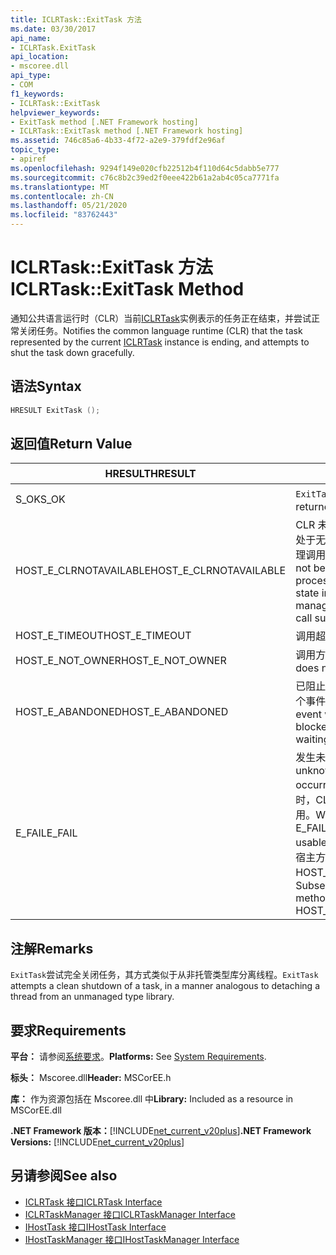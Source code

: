 ```yaml
---
title: ICLRTask::ExitTask 方法
ms.date: 03/30/2017
api_name:
- ICLRTask.ExitTask
api_location:
- mscoree.dll
api_type:
- COM
f1_keywords:
- ICLRTask::ExitTask
helpviewer_keywords:
- ExitTask method [.NET Framework hosting]
- ICLRTask::ExitTask method [.NET Framework hosting]
ms.assetid: 746c85a6-4b33-4f72-a2e9-379fdf2e96af
topic_type:
- apiref
ms.openlocfilehash: 9294f149e020cfb22512b4f110d64c5dabb5e777
ms.sourcegitcommit: c76c8b2c39ed2f0eee422b61a2ab4c05ca7771fa
ms.translationtype: MT
ms.contentlocale: zh-CN
ms.lasthandoff: 05/21/2020
ms.locfileid: "83762443"
---
```

# <a name="iclrtaskexittask-method"></a><span data-ttu-id="ee38e-102">ICLRTask::ExitTask 方法</span><span class="sxs-lookup"><span data-stu-id="ee38e-102">ICLRTask::ExitTask Method</span></span>
<span data-ttu-id="ee38e-103">通知公共语言运行时（CLR）当前[ICLRTask](iclrtask-interface.md)实例表示的任务正在结束，并尝试正常关闭任务。</span><span class="sxs-lookup"><span data-stu-id="ee38e-103">Notifies the common language runtime (CLR) that the task represented by the current [ICLRTask](iclrtask-interface.md) instance is ending, and attempts to shut the task down gracefully.</span></span>  
  
## <a name="syntax"></a><span data-ttu-id="ee38e-104">语法</span><span class="sxs-lookup"><span data-stu-id="ee38e-104">Syntax</span></span>  
  
```cpp  
HRESULT ExitTask ();  
```  
  
## <a name="return-value"></a><span data-ttu-id="ee38e-105">返回值</span><span class="sxs-lookup"><span data-stu-id="ee38e-105">Return Value</span></span>  
  
|<span data-ttu-id="ee38e-106">HRESULT</span><span class="sxs-lookup"><span data-stu-id="ee38e-106">HRESULT</span></span>|<span data-ttu-id="ee38e-107">说明</span><span class="sxs-lookup"><span data-stu-id="ee38e-107">Description</span></span>|  
|-------------|-----------------|  
|<span data-ttu-id="ee38e-108">S_OK</span><span class="sxs-lookup"><span data-stu-id="ee38e-108">S_OK</span></span>|<span data-ttu-id="ee38e-109">`ExitTask`已成功返回。</span><span class="sxs-lookup"><span data-stu-id="ee38e-109">`ExitTask` returned successfully.</span></span>|  
|<span data-ttu-id="ee38e-110">HOST_E_CLRNOTAVAILABLE</span><span class="sxs-lookup"><span data-stu-id="ee38e-110">HOST_E_CLRNOTAVAILABLE</span></span>|<span data-ttu-id="ee38e-111">CLR 未加载到进程中，或 CLR 处于无法运行托管代码或成功处理调用的状态。</span><span class="sxs-lookup"><span data-stu-id="ee38e-111">The CLR has not been loaded into a process, or the CLR is in a state in which it cannot run managed code or process the call successfully.</span></span>|  
|<span data-ttu-id="ee38e-112">HOST_E_TIMEOUT</span><span class="sxs-lookup"><span data-stu-id="ee38e-112">HOST_E_TIMEOUT</span></span>|<span data-ttu-id="ee38e-113">调用超时。</span><span class="sxs-lookup"><span data-stu-id="ee38e-113">The call timed out.</span></span>|  
|<span data-ttu-id="ee38e-114">HOST_E_NOT_OWNER</span><span class="sxs-lookup"><span data-stu-id="ee38e-114">HOST_E_NOT_OWNER</span></span>|<span data-ttu-id="ee38e-115">调用方不拥有该锁。</span><span class="sxs-lookup"><span data-stu-id="ee38e-115">The caller does not own the lock.</span></span>|  
|<span data-ttu-id="ee38e-116">HOST_E_ABANDONED</span><span class="sxs-lookup"><span data-stu-id="ee38e-116">HOST_E_ABANDONED</span></span>|<span data-ttu-id="ee38e-117">已阻止的线程或纤程正在等待某个事件时，该事件被取消。</span><span class="sxs-lookup"><span data-stu-id="ee38e-117">An event was canceled while a blocked thread or fiber was waiting on it.</span></span>|  
|<span data-ttu-id="ee38e-118">E_FAIL</span><span class="sxs-lookup"><span data-stu-id="ee38e-118">E_FAIL</span></span>|<span data-ttu-id="ee38e-119">发生未知的灾难性故障。</span><span class="sxs-lookup"><span data-stu-id="ee38e-119">An unknown catastrophic failure occurred.</span></span> <span data-ttu-id="ee38e-120">当方法返回 E_FAIL 时，CLR 在该进程内将不再可用。</span><span class="sxs-lookup"><span data-stu-id="ee38e-120">When a method returns E_FAIL, the CLR is no longer usable within the process.</span></span> <span data-ttu-id="ee38e-121">对宿主方法的后续调用会返回 HOST_E_CLRNOTAVAILABLE。</span><span class="sxs-lookup"><span data-stu-id="ee38e-121">Subsequent calls to hosting methods return HOST_E_CLRNOTAVAILABLE.</span></span>|  
  
## <a name="remarks"></a><span data-ttu-id="ee38e-122">注解</span><span class="sxs-lookup"><span data-stu-id="ee38e-122">Remarks</span></span>  
 <span data-ttu-id="ee38e-123">`ExitTask`尝试完全关闭任务，其方式类似于从非托管类型库分离线程。</span><span class="sxs-lookup"><span data-stu-id="ee38e-123">`ExitTask` attempts a clean shutdown of a task, in a manner analogous to detaching a thread from an unmanaged type library.</span></span>  
  
## <a name="requirements"></a><span data-ttu-id="ee38e-124">要求</span><span class="sxs-lookup"><span data-stu-id="ee38e-124">Requirements</span></span>  
 <span data-ttu-id="ee38e-125">**平台：** 请参阅[系统要求](../../get-started/system-requirements.md)。</span><span class="sxs-lookup"><span data-stu-id="ee38e-125">**Platforms:** See [System Requirements](../../get-started/system-requirements.md).</span></span>  
  
 <span data-ttu-id="ee38e-126">**标头：** Mscoree.dll</span><span class="sxs-lookup"><span data-stu-id="ee38e-126">**Header:** MSCorEE.h</span></span>  
  
 <span data-ttu-id="ee38e-127">**库：** 作为资源包括在 Mscoree.dll 中</span><span class="sxs-lookup"><span data-stu-id="ee38e-127">**Library:** Included as a resource in MSCorEE.dll</span></span>  
  
 <span data-ttu-id="ee38e-128">**.NET Framework 版本：**[!INCLUDE[net_current_v20plus](../../../../includes/net-current-v20plus-md.md)]</span><span class="sxs-lookup"><span data-stu-id="ee38e-128">**.NET Framework Versions:** [!INCLUDE[net_current_v20plus](../../../../includes/net-current-v20plus-md.md)]</span></span>  
  
## <a name="see-also"></a><span data-ttu-id="ee38e-129">另请参阅</span><span class="sxs-lookup"><span data-stu-id="ee38e-129">See also</span></span>

- [<span data-ttu-id="ee38e-130">ICLRTask 接口</span><span class="sxs-lookup"><span data-stu-id="ee38e-130">ICLRTask Interface</span></span>](iclrtask-interface.md)
- [<span data-ttu-id="ee38e-131">ICLRTaskManager 接口</span><span class="sxs-lookup"><span data-stu-id="ee38e-131">ICLRTaskManager Interface</span></span>](iclrtaskmanager-interface.md)
- [<span data-ttu-id="ee38e-132">IHostTask 接口</span><span class="sxs-lookup"><span data-stu-id="ee38e-132">IHostTask Interface</span></span>](ihosttask-interface.md)
- [<span data-ttu-id="ee38e-133">IHostTaskManager 接口</span><span class="sxs-lookup"><span data-stu-id="ee38e-133">IHostTaskManager Interface</span></span>](ihosttaskmanager-interface.md)
